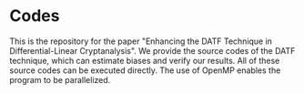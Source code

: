 # Codes
This is the repository for the paper "Enhancing the DATF Technique in Differential-Linear Cryptanalysis". We provide the source codes of the DATF technique, which can estimate biases and verify our results. All of these source codes can be executed directly. The use of OpenMP enables the program to be parallelized.
